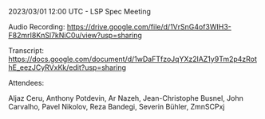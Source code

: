 2023/03/01 12:00 UTC - LSP Spec Meeting

Audio Recording: https://drive.google.com/file/d/1VrSnG4of3WIH3-F82mrI8KnSl7kNiC0u/view?usp=sharing

Transcript: https://docs.google.com/document/d/1wDaFTfzoJqYXz2lAZ1y9Tm2p4zRothE_eezJCyRVxKk/edit?usp=sharing

Attendees:

Aljaz Ceru, Anthony Potdevin, Ar Nazeh, Jean-Christophe Busnel, John Carvalho, Pavel Nikolov, Reza Bandegi, Severin Bühler, ZmnSCPxj

